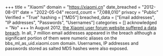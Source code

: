 +++
title = "Xiaomi"
domain = "https://xiaomi.cn"
date_breached = "2012-08-01"
date = "2022-05-04"
record_count = "7,088,010"
privacy = "Public"
Verified = "True"
hashing = ["MD5"]
breached_data = ["Email addresses", "IP addresses", "Passwords", "Usernames"]
categories = []
acknowledged = "No"
+++
In August 2012, <a href="https://thehackernews.com/2014/10/xiaomi-data-breach-hacker.html" target="_blank" rel="noopener">the Xiaomi user forum website suffered a data breach</a>. In all, 7 million email addresses appeared in the breach although a significant portion of them were numeric aliases on the bbs_ml_as_uid.xiaomi.com domain. Usernames, IP addresses and passwords stored as salted MD5 hashes were also exposed.
